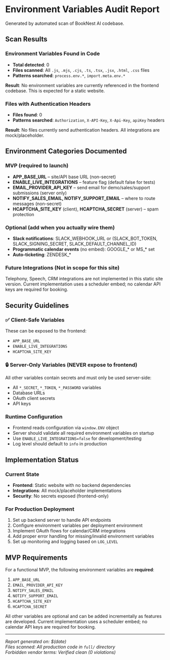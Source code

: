 # Environment Variables Audit Report

Generated by automated scan of BookNest AI codebase.

## Scan Results

### Environment Variables Found in Code
- **Total detected**: 0
- **Files scanned**: All `.js`, `.mjs`, `.cjs`, `.ts`, `.tsx`, `.jsx`, `.html`, `.css` files
- **Patterns searched**: `process.env.*`, `import.meta.env.*`

**Result**: No environment variables are currently referenced in the frontend codebase. This is expected for a static website.

### Files with Authentication Headers
- **Files found**: 0
- **Patterns searched**: `Authorization`, `X-API-Key`, `X-Api-Key`, `apiKey` headers

**Result**: No files currently send authentication headers. All integrations are mock/placeholder.

## Environment Categories Documented

### MVP (required to launch)

- **APP_BASE_URL** – site/API base URL (non-secret)
- **ENABLE_LIVE_INTEGRATIONS** – feature flag (default false for tests)
- **EMAIL_PROVIDER_API_KEY** – send email for demo/sales/support submissions (server only)
- **NOTIFY_SALES_EMAIL, NOTIFY_SUPPORT_EMAIL** – where to route messages (non-secret)
- **HCAPTCHA_SITE_KEY** (client), **HCAPTCHA_SECRET** (server) – spam protection

### Optional (add when you actually wire them)

- **Slack notifications**: SLACK_WEBHOOK_URL or (SLACK_BOT_TOKEN, SLACK_SIGNING_SECRET, SLACK_DEFAULT_CHANNEL_ID)
- **Programmatic calendar events** (no embed): GOOGLE_* or MS_* set
- **Auto-ticketing**: ZENDESK_*

### Future Integrations (Not in scope for this site)

Telephony, Speech, CRM integrations are not implemented in this static site version. Current implementation uses a scheduler embed; no calendar API keys are required for booking.

## Security Guidelines

### ✅ Client-Safe Variables
These can be exposed to the frontend:
- `APP_BASE_URL`
- `ENABLE_LIVE_INTEGRATIONS`
- `HCAPTCHA_SITE_KEY`

### 🔒 Server-Only Variables (NEVER expose to frontend)
All other variables contain secrets and must only be used server-side:
- All `*_SECRET`, `*_TOKEN`, `*_PASSWORD` variables
- Database URLs
- OAuth client secrets
- API keys

### Runtime Configuration
- Frontend reads configuration via `window.ENV` object
- Server should validate all required environment variables on startup
- Use `ENABLE_LIVE_INTEGRATIONS=false` for development/testing
- Log level should default to `info` in production

## Implementation Status

### Current State
- **Frontend**: Static website with no backend dependencies
- **Integrations**: All mock/placeholder implementations
- **Security**: No secrets exposed (frontend-only)

### For Production Deployment
1. Set up backend server to handle API endpoints
2. Configure environment variables per deployment environment
3. Implement OAuth flows for calendar/CRM integrations
4. Add proper error handling for missing/invalid environment variables
5. Set up monitoring and logging based on `LOG_LEVEL`

## MVP Requirements

For a functional MVP, the following environment variables are **required**:
1. `APP_BASE_URL`
2. `EMAIL_PROVIDER_API_KEY` 
3. `NOTIFY_SALES_EMAIL`
4. `NOTIFY_SUPPORT_EMAIL`
5. `HCAPTCHA_SITE_KEY`
6. `HCAPTCHA_SECRET`

All other variables are optional and can be added incrementally as features are developed. Current implementation uses a scheduler embed; no calendar API keys are required for booking.

---

*Report generated on: $(date)*  
*Files scanned: All production code in `full/` directory*  
*Forbidden vendor terms: Verified clean (0 violations)*